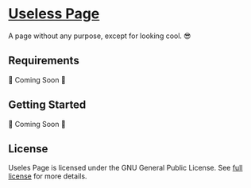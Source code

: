 # [Useless Page](https://useless.page)
A page without any purpose, except for looking cool. 😎

## Requirements

🚧 Coming Soon 🚧

## Getting Started

🚧 Coming Soon 🚧

## License

Useles Page is licensed under the GNU General Public License. See [full license](LICENSE) for more details.

